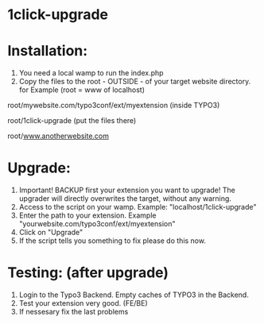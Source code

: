 # 1click-upgrade

# Installation:
1. You need a local wamp to run the index.php
2. Copy the files to the root - OUTSIDE - of your target website directory.
for Example (root = www of localhost)

root/mywebsite.com/typo3conf/ext/myextension   (inside TYPO3)

root/1click-upgrade   			     	 (put the files there)

root/www.anotherwebsite.com

# Upgrade:
1. Important! BACKUP first your extension you want to upgrade! The upgrader will directly overwrites the target, without any warning.
2. Access to the script on your wamp. Example: "localhost/1click-upgrade"
3. Enter the path to your extension. Example  "yourwebsite.com/typo3conf/ext/myextension"
4. Click on "Upgrade"
5. If the script tells you something to fix please do this now.

# Testing: (after upgrade)
1. Login to the Typo3 Backend. Empty caches of TYPO3 in the Backend. 
2. Test your extension very good. (FE/BE)
3. If nessesary fix the last problems




